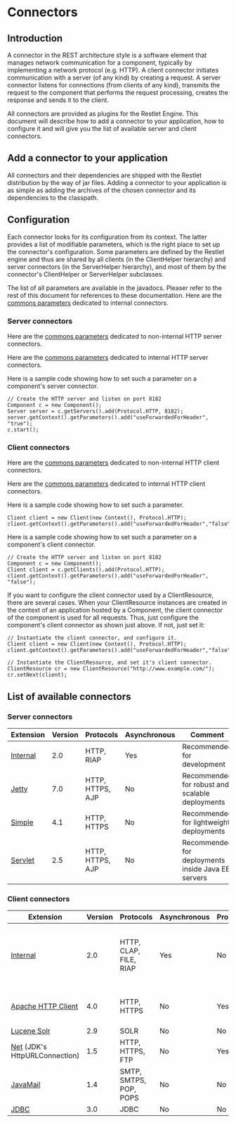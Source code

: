 # Connectors

## Introduction

A connector in the REST architecture style is a software element that
manages network communication for a component, typically by implementing
a network protocol (e.g. HTTP). A client connector initiates
communication with a server (of any kind) by creating a request. A
server connector listens for connections (from clients of any kind),
transmits the request to the component that performs the request
processing, creates the response and sends it to the client.

All connectors are provided as plugins for the Restlet Engine. This
document will describe how to add a connector to your application, how
to configure it and will give you the list of available server and
client connectors.

## Add a connector to your application

All connectors and their dependencies are shipped with the Restlet
distribution by the way of jar files. Adding a connector to your
application is as simple as adding the archives of the chosen connector
and its dependencies to the classpath.

## Configuration

Each connector looks for its configuration from its context. The latter
provides a list of modifiable parameters, which is the right place to
set up the connector's configuration. Some parameters are defined by the
Restlet engine and thus are shared by all clients (in the ClientHelper
hierarchy) and server connectors (in the ServerHelper hierarchy), and
most of them by the connector's ClientHelper or ServerHelper subclasses.

The list of all parameters are available in the javadocs. Pleaser refer
to the rest of this document for references to these documentation. Here
are the [commons
parameters](javadocs://jse/engine/org/restlet/engine/connector/BaseHelper.html)
dedicated to internal connectors.

### Server connectors

Here are the [commons
parameters](javadocs://jse/engine/org/restlet/engine/adapter/HttpServerHelper.html)
dedicated to non-internal HTTP server connectors.

Here are the [commons
parameters](javadocs://jse/engine/org/restlet/engine/connector/ServerConnectionHelper.html)
dedicated to internal HTTP server connectors.

Here is a sample code showing how to set such a parameter on a
component's server connector.

    // Create the HTTP server and listen on port 8182
    Component c = new Component();
    Server server = c.getServers().add(Protocol.HTTP, 8182);
    server.getContext().getParameters().add("useForwardedForHeader", "true");
    c.start();

### Client connectors

Here are the [commons parameters](javadocs://jse/engine/org/restlet/engine/adapter/HttpClientHelper.html)
dedicated to non-internal HTTP client connectors.

Here are the [commons parameters](javadocs://jse/engine/org/restlet/engine/connector/ClientConnectionHelper.html)
dedicated to internal HTTP client connectors.

Here is a sample code showing how to set such a parameter.

    Client client = new Client(new Context(), Protocol.HTTP);
    client.getContext().getParameters().add("useForwardedForHeader","false");

Here is a sample code showing how to set such a parameter on a
component's client connector.

    // Create the HTTP server and listen on port 8182
    Component c = new Component();
    Client client = c.getClients().add(Protocol.HTTP);
    client.getContext().getParameters().add("useForwardedForHeader", "false");

If you want to configure the client connector used by a ClientResource,
there are several cases. When your ClientResource instances are created
in the context of an application hosted by a Component, the client
connector of the component is used for all requests. Thus, just
configure the component's client connector as shown just above. If not,
just set it:

    // Instantiate the client connector, and configure it.
    Client client = new Client(new Context(), Protocol.HTTP);
    client.getContext().getParameters().add("useForwardedForHeader","false");

    // Instantiate the ClientResource, and set it's client connector.
    ClientResource cr = new ClientResource("http://www.example.com/");
    cr.setNext(client);

## List of available connectors

### Server connectors

Extension | Version | Protocols | Asynchronous | Comment
--------- | ------- | --------- | ------------ | ---------
[Internal](/learn/guide/2.1#/13-restlet/27-restlet/48-restlet/86-restlet.html "Internal connectors") | 2.0 | HTTP, RIAP | Yes | Recommended for development
[Jetty](/learn/guide/2.1#/13-restlet/28-restlet/78-restlet.html "Eclipse Jetty extension") | 7.0 | HTTP, HTTPS, AJP | No | Recommended for robust and scalable deployments
[Simple](/learn/guide/2.1#/13-restlet/28-restlet/82-restlet.html "Simple Framework extension") | 4.1 | HTTP, HTTPS | No | Recommended for lightweight deployments
[Servlet](/learn/guide/2.1#/13-restlet/28-restlet/81-restlet.html "Servlet extension") | 2.5 | HTTP, HTTPS, AJP | No | Recommended for deployments inside Java EE servers

### Client connectors

Extension | Version | Protocols | Asynchronous | Proxy | Comment
--------- | ------- | --------- | ------------ | ----- | -------
[Internal](/learn/guide/2.1#/13-restlet/27-restlet/48-restlet/86-restlet.html "Internal connectors") | 2.0 | HTTP, CLAP, FILE, RIAP | Yes | No | Stable but HTTP connectors are recommended for development only
[Apache HTTP Client](/learn/guide/2.1#/13-restlet/28-restlet/75-restlet.html "Apache HTTP Client extension") | 4.0 | HTTP, HTTPS | No | Yes | Recommended for robust and scalable deployments
[Lucene Solr](/learn/guide/2.1#/13-restlet/28-restlet/229-restlet.html "Lucene extension") | 2.9 | SOLR | No | No | Stable
[Net](/learn/guide/2.1#/13-restlet/28-restlet/79-restlet.html "Net extension") (JDK's HttpURLConnection)  | 1.5 | HTTP, HTTPS, FTP | No | Yes | Recommended for lightweight deployments
[JavaMail](/learn/guide/2.1#/13-restlet/28-restlet/76-restlet.html "JavaMail extension") | 1.4 | SMTP, SMTPS, POP, POPS | No |  No | Stable
[JDBC](/learn/guide/2.1#/13-restlet/28-restlet/77-restlet.html "JDBC extension") | 3.0 | JDBC | No | No | Stable

